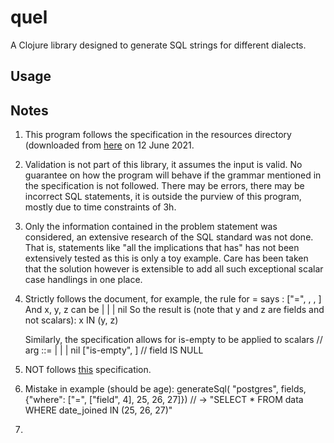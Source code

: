 # quel

A Clojure library designed to generate SQL strings for different dialects.

## Usage

## Notes

1. This program follows the specification in the resources directory (downloaded from
   [here](https://gist.github.com/salsakran/73eabd4943eccc397a2af618789a197a) on 12 June
   2021.
2. Validation is not part of this library, it assumes the input is valid. No guarantee on
   how the program will behave if the grammar mentioned in the specification is not
   followed. There may be errors, there may be incorrect SQL statements, it is outside the
   purview of this program, mostly due to time constraints of 3h.
3. Only the information contained in the problem statement was considered, an extensive
   research of the SQL standard was not done. That is, statements like "all the
   implications that has" has not been extensively tested as this is only a toy
   example. Care has been taken that the solution however is extensible to add all such
   exceptional scalar case handlings in one place.
4. Strictly follows the document, for example, the rule for = says :
   ["=", <x>, <y>, <z>]
   And x, y, z can be <field> | <number> | <string> | nil
   So the result is (note that y and z are fields and not scalars):
   x IN (y, z)

   Similarly, the specification allows for is-empty to be applied to scalars
   // arg ::= <field> | <number> | <string> | nil
   ["is-empty", <arg>] // field IS NULL
5. NOT follows [this](https://www.w3schools.com/sql/sql_and_or.asp) specification.
6. Mistake in example (should be age):
   generateSql( "postgres", fields, {"where": ["=", ["field", 4], 25, 26, 27]})
   // -> "SELECT * FROM data WHERE date_joined IN (25, 26, 27)"
7.
